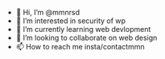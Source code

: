 - 👋 Hi, I’m @mmnrsd
- 👀 I’m interested in security of wp
- 🌱 I’m currently learning web devlopment
- 💞️ I’m looking to collaborate on web design
- 📫 How to reach me insta/contactmmn

<!---
mmnrsd/mmnrsd is a ✨ special ✨ repository because its `README.md` (this file) appears on your GitHub profile.
You can click the Preview link to take a look at your changes.
--->
